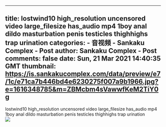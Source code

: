 
---
title: lostwind10 high_resolution uncensored video large_filesize has_audio mp4 1boy anal dildo masturbation penis testicles thighhighs trap urination
categories: 
    - 音视频
    - Sankaku Complex - Post
author: Sankaku Complex - Post
comments: false
date: Sun, 21 Mar 2021 14:40:35 GMT
thumbnail: https://is.sankakucomplex.com/data/preview/e7/1c/e71ca7b446bd4e6230275f007a9b1966.jpg?e=1616348785&m=ZBMcbm4sVawwfKeM2TiY0g
---

<div>   
lostwind10 high_resolution uncensored video large_filesize has_audio mp4 1boy anal dildo masturbation penis testicles thighhighs trap urination<br> <div xmlns="http://www.w3.org/1999/xhtml"> <a title="lostwind10 high_resolution uncensored video large_filesize has_audio mp4 1boy anal dildo masturbation penis testicles thighhighs trap urination" target="_blank" href="https://idol.sankakucomplex.com/post/show/767852"> <img src="https://is.sankakucomplex.com/data/preview/e7/1c/e71ca7b446bd4e6230275f007a9b1966.jpg?e=1616348785&m=ZBMcbm4sVawwfKeM2TiY0g" referrerpolicy="no-referrer"> </a> </div>   
</div>
            
